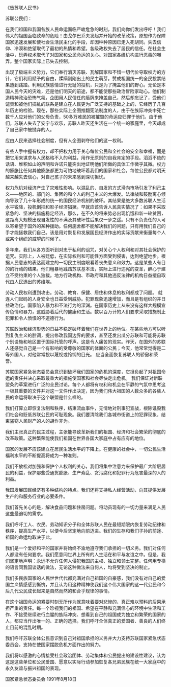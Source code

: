 《告苏联人民书》


苏联公民们： 

在我们祖国和我国各族人民命运面临严峻危急的时刻，我们向你们发出呼吁！我们伟大的祖国面临致命的危险！由戈尔巴乔夫发起并开始的改革政策，原想作为保障国家迅速发展和使社会生活民主化的手段，却因种种原因已走入死胡同。失去信仰、冷漠和绝望取代了最初的热情和希望。各级政权失去了居民的信任。在社会生活中，玩弄权术取代了对国家和公民命运的关心。对国家各级机构进行恶毒的嘲弄。整个国家实际上已失去控制。

出现了极端主义势力，它们奉行消灭苏联、瓦解国家和不惜一切代价夺取权力的方针，它们利用赋予的自由，蹂躏刚刚出土的民主萌芽。赞成祖国统一的全民投票结果遭到践踏。利用民族感情进行无耻的投机，只是为了掩盖他们的野心。无论是本国人民今天的灾难，还是他们明天的前途，都不能使那些政治冒险家动心。他们制造精神政治恐怖气氛，企图用人民信任的盾牌来掩盖自己，然后却忘记了，受他们谴责和被他们搞乱的联系是建立在人民更为广泛支持的基础之上的，它经历了几百年历史的检验。现在，那些实际上企图推翻宪法制度的人，由于在族际冲突中死亡数千人应对他们的父母负责，50多万难民的被摧毁的命运应归罪于他们。由于他们，苏联人失去了安宁与欢乐，苏联人昨天还生活在一个统一的家庭里，今天却成了自己家中被抛弃的人。 

应由人民来选择社会制度，但有人企图剥夺他们的这一权利。

有些人手中握有权力，却不把权力用于关心每位公民和全社会的安全和幸福，而是把它用来谋求与人民格格不入的利益，用作无原则的自我肯定的手段。滔滔不绝的话语、堆积如山的声明和许诺只能突出地证明他们所做的具体工作微乎其微。权力的膨胀比任何其他膨胀都更为可怕地破坏着我们的国家和社会。每位公民都对明天越来越失去信心，对自己孩子的未来感到深切担忧。 

权力危机对经济产生了灾难性影响。以混乱的、自发的方式滑向市场引发了利己主义——地区的、部门的、集团的和个人的利己主义的大爆发。法律战和鼓励离心倾向导致了几十年形成的统一的国民经济机制的破坏。其结果是绝大多数苏联人生活水平锐降，投机倒把和影子经济猖撅。早就应该告诉人民真实情况了：如果不采取紧急的、坚决的措施稳定经济，那么，在不久的将来势必出现饥饿和新一轮贫困，这距离大规模出现自发性的不满及其破坏性后果仅一步之遥。只有不负责任的人可以寄希望于国外的某种援助。任何施舍都不能解决我们的问题，只有用我们自己的手才能拯救我们自己。该是用对恢复和发展国民经济作出的实际贡献来衡量每个人或某个组织的威望的时候了。 

多年来，我们从各方面听到对忠于私利的诅咒，对关心个人权利和对其社会保护的诅咒。实际上，人被贬低，在实际权利和可能性方面受到侵害，达到绝望地步。根据人民意志的表达而建立的一切民主制度眼看着丧失意义和效力。这是某些人有目的的行动的结果。他们粗暴地践踏苏联基本法，实际上进行违宪的变革，醉心于建立不受约束的个人独裁。地方行政机构、市政府和其他违反法律的机构日益擅自取代由人民选出的苏维埃。 

劳动人民权利遭到攻击。劳动、教育、保健、居住和休息的权利都成了问题。 就连人们起码的人身安全也日益受到威胁。犯罪现象迅速增加，而且是有组织的并日益政治化。国家陷入暴力和不法行为的深渊。在国家历史上从来没有这样大规模宣传色情和暴力，这威胁着后代的健康和生活。数以百万计的人们要求采取措施制止犯罪和令人愤恨的不道德行为。 

苏联政治和经济形势的日益不稳定破坏着我们在世界上的地位。在某些地方可以听到复仇主义的腔调，提出修改我国边界的要求，甚至还发出瓜分苏联和可能将苏联个别设施和地区置于国际托管的呼声。这是令人痛苦的现实。昨天，在国外的苏联人还感觉自己是一个有影响的受尊敬的国家的体面的公民；今天，他常常觉得是二等外国人，对他常常投以蔑视或怜悯的目光。 应当全面恢复苏联人的骄傲和荣誉。 

苏联国家紧急状态委员会意识到破坏我们国家的危机的深度，它担负起了对祖国命运的责任并决心采取最重大的措施使国家和社会尽快走出危机。 我们保证对新联盟条约草案进行广泛的全民讨论。每个人都将有权利和机会在平静的气氛中思考这一极其重要的文件并对这一文件作出决定，因为我们伟大祖国的人数众多的各族人民的命运将取决于这个联盟是什么样的。 

我们打算立即恢复法制和秩序，结束流血事件，无情地对刑事犯宣战，根除诋毁我们社会和贬低苏联公民的可耻现象。我们要清除我们各城市街道上的犯罪现象，结束盗窃人民财产的人的胡作非为。 

我们主张真正的民主过程，主张能导致革新我们的祖国、经济和社会繁荣的彻底的改革政策。这种繁荣能使我们祖国在世界各国大家庭中占有应有的地位。 

国家的发展不应该建立在居民生活水平的下降上。在健康的社会中，一切公民生活福利水平的不断提高将成为一种准则。 

我们不放松对加强和保护个人权利的关心，我们将集中注意力来保护最广大阶层居民的利益，保护那些受通货膨胀、生产紊乱、贪污腐化和犯罪行为危害最深的人的利益。 

我国发展国民经济有多种结构的特点。我们还将支持私人经营活动，向其提供发展生产的和服务行业的必要条件。 

我们首先关心的是，解决食品问题和住房问题。将动员现有的一切力量来满足人民这些最迫切的需求。 

我们呼吁工人、农民、劳动知识分子和全体苏联人民在最短期限内恢复劳动纪律和秩序，提高生产水平，以便今后坚定地向前迈进。我们的生存和我们子孙的前途、祖国的命运均取决于此。 

我们是一个爱好和平的国家并将始终不渝地遵守我们承担的一切义务。我们对任何人都没有任何要求。我们愿意同世界上所有的人生活在和平与友谊之中。但是，我们坚定地声明：永远不允许任何人侵犯我国的主权、独立和领土完整。任何用专横的语言同我国谈话的做法，无论这种做法来自何人，均将受到坚决的制止。 

我们多民族国家的人民世世代代都充满对自己祖国的自豪感，我们没有对自己的爱国主义情感感到惭愧，并且认为用这种精神使我们这个伟大国家的这一代公民和今后几代公民成长起来是自然而然的和合乎规律的事情。 

在这个祖国命运的紧要时刻无所作为就意味着要对悲惨的、真正难以预料的后果承担严重的责任。每一个珍视我们的祖国、希望在平静和充满信心的环境中生活和工作、不接受继续进行血腥的族际冲突、想看到自己的祖国成为独立和繁荣的国家的人，都应当作出唯一的、正确的选择。我们呼吁全体真正的爱国者、善良的人们终止目前的混乱时期。 

我们呼吁苏联全体公民意识到自己对祖国承担的义务并大力支持苏联国家紧急状态委员会，支持在使国家摆脱危机方面作出的努力。 

我们将以感激的心情接受社会政治团体、劳动集体和公民提出的建设性建议，认为这是这些单位和公民爱国、愿意以实际行动参加恢复各兄弟民族在统一大家庭中的永久友谊与振兴祖国的表现。 



国家紧急状态委员会 1991年8月18日

